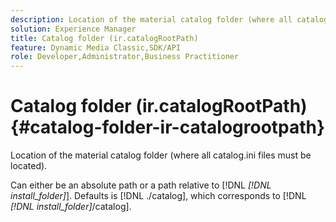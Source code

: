 ```yaml
---
description: Location of the material catalog folder (where all catalog.ini files must be located).
solution: Experience Manager
title: Catalog folder (ir.catalogRootPath)
feature: Dynamic Media Classic,SDK/API
role: Developer,Administrator,Business Practitioner
---
```


# Catalog folder (ir.catalogRootPath){#catalog-folder-ir-catalogrootpath}

Location of the material catalog folder (where all catalog.ini files must be located).

Can either be an absolute path or a path relative to [!DNL *[!DNL install_folder]*]. Defaults is [!DNL ./catalog], which corresponds to [!DNL *[!DNL install_folder]*/catalog]. 
